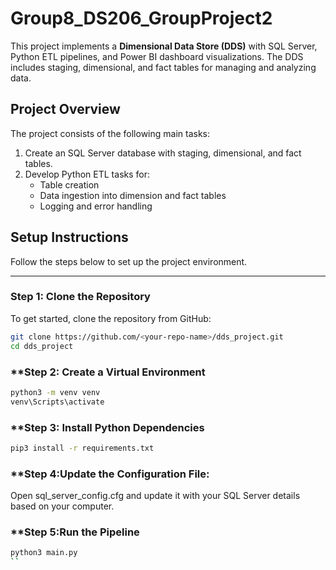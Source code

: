 # Group8_DS206_GroupProject2

This project implements a **Dimensional Data Store (DDS)** with SQL Server, Python ETL pipelines, and Power BI dashboard visualizations. The DDS includes staging, dimensional, and fact tables for managing and analyzing data.

## **Project Overview**

The project consists of the following main tasks:
1. Create an SQL Server database with staging, dimensional, and fact tables.
2. Develop Python ETL tasks for:
   - Table creation
   - Data ingestion into dimension and fact tables
   - Logging and error handling

## **Setup Instructions**

Follow the steps below to set up the project environment.

---

### **Step 1: Clone the Repository**
To get started, clone the repository from GitHub:
```bash
git clone https://github.com/<your-repo-name>/dds_project.git
cd dds_project
```

### **Step 2: Create a Virtual Environment
```bash
python3 -m venv venv
venv\Scripts\activate
```

### **Step 3: Install Python Dependencies
```bash
pip3 install -r requirements.txt
```

### **Step 4:Update the Configuration File:

Open sql_server_config.cfg and update it with your SQL Server details based on your computer.


### **Step 5:Run the Pipeline
```bash
python3 main.py
``
